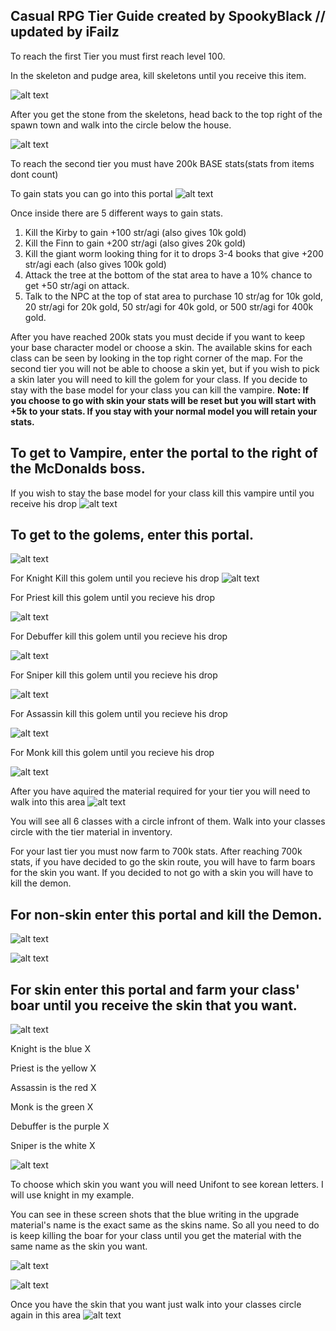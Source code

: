 ## Casual RPG Tier Guide created by SpookyBlack // updated by iFailz

To reach the first Tier you must first reach level 100.

In the skeleton and pudge area, kill skeletons until you receive this item.

![alt text](https://gyazo.com/c7b7cf85ac4ee0b059d0cb132ff6e54c.png)

After you get the stone from the skeletons, head back to the top right of the spawn town and walk into the circle below the house.

![alt text](https://i.gyazo.com/0b9452eae46ee8d445153905e2c14d02.png)


To reach the second tier you must have 200k BASE stats(stats from items dont count)

To gain stats you can go into this portal
![alt text](https://i.gyazo.com/699f21d2538b856517e9f0834333ac0a.png)

Once inside there are 5 different ways to gain stats.

  1. Kill the Kirby to gain +100 str/agi (also gives 10k gold)
  2. Kill the Finn to gain +200 str/agi (also gives 20k gold)
  3. Kill the giant worm looking thing for it to drops 3-4 books that give +200 str/agi each (also gives 100k gold)
  4. Attack the tree at the bottom of the stat area to have a 10% chance to get +50 str/agi on attack.
  5. Talk to the NPC at the top of stat area to purchase 10 str/ag for 10k gold, 20 str/agi for 20k gold, 50 str/agi for 40k gold, or 500 str/agi for 400k gold.

After you have reached 200k stats you must decide if you want to keep your base character model or choose a skin. The available skins for each class can be seen by looking in the top right corner of the map. For the second tier you will not be able to choose a skin yet, but if you wish to pick a skin later you will need to kill the golem for your class. If you decide to stay with the base model for your class you can kill the vampire. **Note: If you choose to go with skin your stats will be reset but you will start with +5k to your stats. If you stay with your normal model you will retain your stats.**

## To get to Vampire, enter the portal to the right of the McDonalds boss.

If you wish to stay the base model for your class kill this vampire until you receive his drop
![alt text](https://i.gyazo.com/7698c1d5cac2b1334b78901bbe7b5c88.jpg)

## To get to the golems, enter this portal.

![alt text](https://i.gyazo.com/14dbb79f575d2884f569936712a56df6.png)

For Knight Kill this golem until you recieve his drop
![alt text](https://i.gyazo.com/5cbb8ce0d14d6d1fb8ebc24b972784e7.png)

For Priest kill this golem until you recieve his drop

![alt text](https://i.gyazo.com/f65ed45bda1a2eff55ff58005f533c45.jpg)

For Debuffer kill this golem until you recieve his drop

![alt text](https://i.gyazo.com/e9c85a9bd641f671b7ebbacbcf54b6d9.jpg)

For Sniper kill this golem until you recieve his drop

![alt text](https://i.gyazo.com/a9948c821d8505067f88349b8e9d12fb.png)

For Assassin kill this golem until you recieve his drop

![alt text](https://i.gyazo.com/4c51077ff3c275022078e8c70b3de053.png)

For Monk kill this golem until you recieve his drop

![alt text](https://i.gyazo.com/256b1bbf33538bfb952306514d0a5682.png)

After you have aquired the material required for your tier you will need to walk into this area
![alt text](https://i.gyazo.com/88e2e35d8b523d480038b9d37de165fa.png)

You will see all 6 classes with a circle infront of them. Walk into your classes circle with the tier material in inventory.


For your last tier you must now farm to 700k stats. After reaching 700k stats, if you have decided to go the skin route, you will have to farm boars for the skin you want. If you decided to not go with a skin you will have to kill the demon.




## For non-skin enter this portal and kill the Demon.

![alt text](https://i.gyazo.com/6def51d9df093adcd3c161a3cc1589b6.png)

![alt text](https://i.gyazo.com/c01fba2f1352624277387ca20f9f4bef.jpg)


## For skin enter this portal and farm your class' boar until you receive the skin that you want.

![alt text](https://i.gyazo.com/3b9b68f85dc93463913e95ca17fbba04.png)

Knight is the blue X

Priest is the yellow X

Assassin is the red X

Monk is the green X

Debuffer is the purple X

Sniper is the white X

![alt text](https://i.gyazo.com/a9856ef2f20ce6337f05f47dc0ed1fd2.png)

To choose which skin you want you will need Unifont to see korean letters. I will use knight in my example.

You can see in these screen shots that the blue writing in the upgrade material's name is the exact same as the skins name. So all you need to do is keep killing the boar for your class until you get the material with the same name as the skin you want.

![alt text](https://i.gyazo.com/6520ad181f18f464b94d2d2ef7307f94.png)

![alt text](https://i.gyazo.com/e52c3e98015787557ce77d44ae2ffb49.png)

Once you have the skin that you want just walk into your classes circle again in this area
![alt text](https://i.gyazo.com/88e2e35d8b523d480038b9d37de165fa.png)
